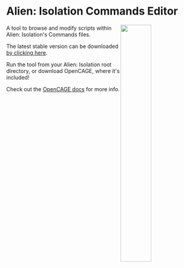 # Alien: Isolation Commands Editor

<img src="https://i.imgur.com/exGYCrv.png" align="right" width="40%">

A tool to browse and modify scripts within Alien: Isolation's Commands files.

The latest stable version can be downloaded [by clicking here](https://github.com/OpenCAGE/CommandsEditor/raw/master/Build/CommandsEditor.exe).

Run the tool from your Alien: Isolation root directory, or download OpenCAGE, where it's included!

Check out the [OpenCAGE docs](https://opencage.co.uk/docs/) for more info.
